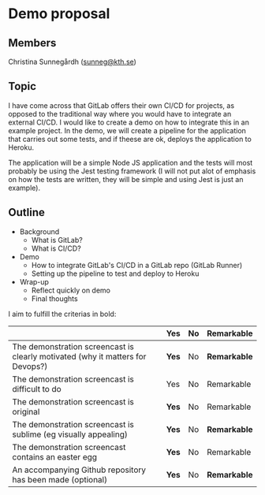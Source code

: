 # Demo proposal

## Members
Christina Sunnegårdh (sunneg@kth.se)

## Topic
I have come across that GitLab offers their own CI/CD for projects, as opposed to the traditional way where you would have to integrate an external CI/CD. I would like to create a demo on how to integrate this in an example project. In the demo, we will create a pipeline for the application that carries out some tests, and if theese are ok, deploys the application to Heroku.

The application will be a simple Node JS application and the tests will most probably be using the Jest testing framework (I will not put alot of emphasis on how the tests are written, they will be simple and using Jest is just an example).

## Outline

- Background
    - What is GitLab?
    - What is CI/CD?
- Demo
    - How to integrate GitLab's CI/CD in a GitLab repo (GitLab Runner)
    - Setting up the pipeline to test and deploy to Heroku
- Wrap-up
    - Reflect quickly on demo
    - Final thoughts



I aim to fulfill the criterias in bold:

|                                             | Yes | No | Remarkable |
|-------------------------------------------- | ----|----|-------------|
|The demonstration screencast is clearly motivated (why it matters for Devops?) | **Yes** | No | **Remarkable** |
|The demonstration screencast is difficult to do | Yes | No | Remarkable |
|The demonstration screencast is original | **Yes** | No | Remarkable |
|The demonstration screencast is sublime (eg visually appealing) | **Yes** | No | **Remarkable** |
|The demonstration screencast contains an easter egg | **Yes** | No | Remarkable |
|An accompanying Github repository has been made (optional) | **Yes** | No | **Remarkable** |